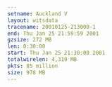 ```yaml
---
setname: Auckland V
layout: witsdata
tracename: 20010125-213000-1
end: Thu Jan 25 21:59:59 2001
gzsize: 272 MB
len: 0:30:00
start: Thu Jan 25 21:30:00 2001
totalwirelen: 4,319 MB
pkts: 85 million
size: 978 MB
---
```

